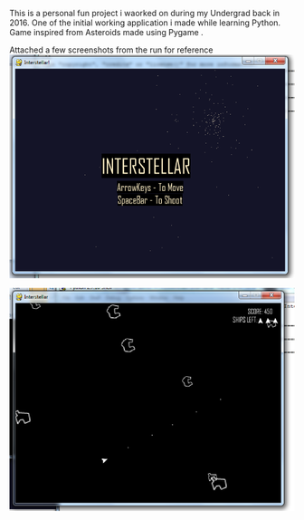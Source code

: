 This is a personal fun project i waorked on during my Undergrad back in 2016. One of the initial working application i made while learning Python.
Game inspired from Asteroids made using Pygame .

Attached a few screenshots from the run for reference
![alt text](https://github.com/gauthamgoli/Interstellar/raw/master/gameplay.png "Start Screen")

![alt text](https://github.com/gauthamgoli/Interstellar/raw/master/startscreen.png "Game play")

